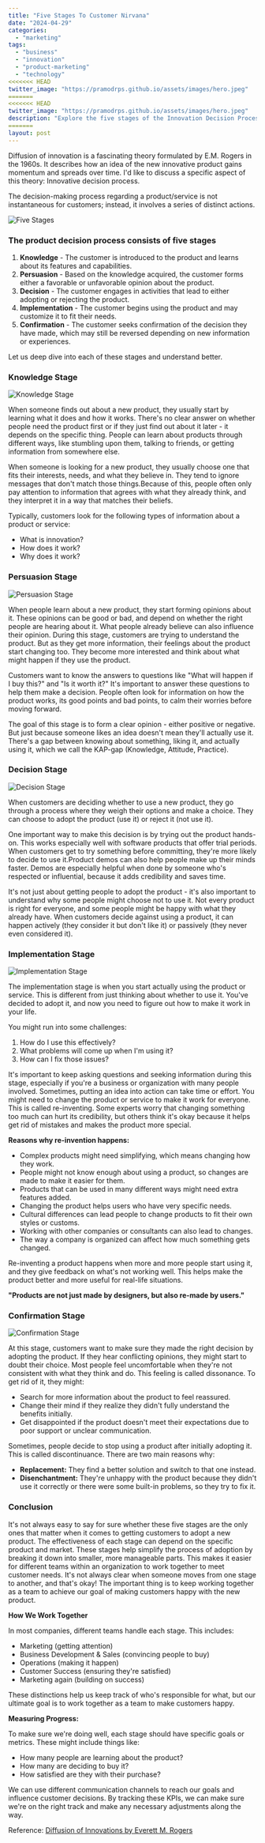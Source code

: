 ```yaml
---
title: "Five Stages To Customer Nirvana"
date: "2024-04-29"
categories: 
  - "marketing"
tags: 
  - "business"
  - "innovation"
  - "product-marketing"
  - "technology"
<<<<<<< HEAD
twitter_image: "https://pramodrps.github.io/assets/images/hero.jpeg"
=======
<<<<<<< HEAD
twitter_image: "https://pramodrps.github.io/assets/images/hero.jpeg"
description: "Explore the five stages of the Innovation Decision Process, from knowledge acquisition to confirmation, detailing how each phase influences customer decisions to adopt or reject an innovation."
=======
layout: post
---
```


Diffusion of innovation is a fascinating theory formulated by E.M. Rogers in the 1960s. It describes how an idea of the new innovative product gains momentum and spreads over time. I'd like to discuss a specific aspect of this theory: Innovative decision process.  

The decision-making process regarding a product/service is not instantaneous for customers; instead, it involves a series of distinct actions.

![Five Stages](/assets/images/hero.jpeg)

### The product decision process consists of five stages
1. **Knowledge** - The customer is introduced to the product and learns about its features and capabilities.
2. **Persuasion** - Based on the knowledge acquired, the customer forms either a favorable or unfavorable opinion about the product.
3. **Decision** - The customer engages in activities that lead to either adopting or rejecting the product.
4. **Implementation** - The customer begins using the product and may customize it to fit their needs.
5. **Confirmation** - The customer seeks confirmation of the decision they have made, which may still be reversed depending on new information or experiences.

Let us deep dive into each of these stages and understand better. 

### Knowledge Stage

![Knowledge Stage](/assets/images/knowledge1.jpeg)

When someone finds out about a new product, they usually start by learning what it does and how it works. There's no clear answer on whether people need the product first or if they just find out about it later - it depends on the specific thing. People can learn about products through different ways, like stumbling upon them, talking to friends, or getting information from somewhere else.

When someone is looking for a new product, they usually choose one that fits their interests, needs, and what they believe in. They tend to ignore messages that don't match those things.Because of this, people often only pay attention to information that agrees with what they already think, and they interpret it in a way that matches their beliefs.

Typically, customers look for the following types of information about a product or service:
- What is innovation?
- How does it work?
- Why does it work?



### Persuasion Stage

![Persuasion Stage](/assets/images/persuassion2.jpeg)

When people learn about a new product, they start forming opinions about it. These opinions can be good or bad, and depend on whether the right people are hearing about it. What people already believe can also influence their opinion. During this stage, customers are trying to understand the product. But as they get more information, their feelings about the product start changing too. They become more interested and think about what might happen if they use the product.

Customers want to know the answers to questions like "What will happen if I buy this?" and "Is it worth it?" It's important to answer these questions to help them make a decision. People often look for information on how the product works, its good points and bad points, to calm their worries before moving forward.

The goal of this stage is to form a clear opinion - either positive or negative. But just because someone likes an idea doesn't mean they'll actually use it. There's a gap between knowing about something, liking it, and actually using it, which we call the KAP-gap (Knowledge, Attitude, Practice).


### Decision Stage

![Decision Stage](/assets/images/decision3.jpeg)

When customers are deciding whether to use a new product, they go through a process where they weigh their options and make a choice. They can choose to adopt the product (use it) or reject it (not use it).

One important way to make this decision is by trying out the product hands-on. This works especially well with software products that offer trial periods. When customers get to try something before committing, they're more likely to decide to use it.Product demos can also help people make up their minds faster. Demos are especially helpful when done by someone who's respected or influential, because it adds credibility and saves time.

It's not just about getting people to adopt the product - it's also important to understand why some people might choose not to use it. Not every product is right for everyone, and some people might be happy with what they already have. When customers decide against using a product, it can happen actively (they consider it but don't like it) or passively (they never even considered it).


### Implementation Stage

![Implementation Stage](/assets/images/implementation4.jpeg)

The implementation stage is when you start actually using the product or service. This is different from just thinking about whether to use it. You've decided to adopt it, and now you need to figure out how to make it work in your life.


You might run into some challenges:

1. How do I use this effectively?
2. What problems will come up when I'm using it?
3. How can I fix those issues?


It's important to keep asking questions and seeking information during this stage, especially if you're a business or organization with many people involved. Sometimes, putting an idea into action can take time or effort. You might need to change the product or service to make it work for everyone. This is called re-inventing. Some experts worry that changing something too much can hurt its credibility, but others think it's okay because it helps get rid of mistakes and makes the product more special.


**Reasons why re-invention happens:**


- Complex products might need simplifying, which means changing how they work.
- People might not know enough about using a product, so changes are made to make it easier for them.
- Products that can be used in many different ways might need extra features added.
- Changing the product helps users who have very specific needs.
- Cultural differences can lead people to change products to fit their own styles or customs.
- Working with other companies or consultants can also lead to changes.
- The way a company is organized can affect how much something gets changed.


Re-inventing a product happens when more and more people start using it, and they give feedback on what's not working well. This helps make the product better and more useful for real-life situations.

**"Products are not just made by designers, but also re-made by users."**

### Confirmation Stage

![Confirmation Stage](/assets/images/confirmation5.jpeg)

At this stage, customers want to make sure they made the right decision by adopting the product. If they hear conflicting opinions, they might start to doubt their choice. Most people feel uncomfortable when they're not consistent with what they think and do. This feeling is called dissonance. To get rid of it, they might:

- Search for more information about the product to feel reassured.
- Change their mind if they realize they didn't fully understand the benefits initially.
- Get disappointed if the product doesn't meet their expectations due to poor support or unclear communication.


Sometimes, people decide to stop using a product after initially adopting it. This is called discontinuance. There are two main reasons why:

- **Replacement:** They find a better solution and switch to that one instead.
- **Disenchantment:** They're unhappy with the product because they didn't use it correctly or there were some built-in problems, so they try to fix it.


### Conclusion
It's not always easy to say for sure whether these five stages are the only ones that matter when it comes to getting customers to adopt a new product. The effectiveness of each stage can depend on the specific product and market. These stages help simplify the process of adoption by breaking it down into smaller, more manageable parts. This makes it easier for different teams within an organization to work together to meet customer needs. It's not always clear when someone moves from one stage to another, and that's okay! The important thing is to keep working together as a team to achieve our goal of making customers happy with the new product.


**How We Work Together**

In most companies, different teams handle each stage. This includes:

- Marketing (getting attention)
- Business Development & Sales (convincing people to buy)
- Operations (making it happen)
- Customer Success (ensuring they're satisfied)
- Marketing again (building on success)


These distinctions help us keep track of who's responsible for what, but our ultimate goal is to work together as a team to make customers happy.

**Measuring Progress:**

To make sure we're doing well, each stage should have specific goals or metrics. These might include things like:

- How many people are learning about the product?
- How many are deciding to buy it?
- How satisfied are they with their purchase?

We can use different communication channels to reach our goals and influence customer decisions. By tracking these KPIs, we can make sure we're on the right track and make any necessary adjustments along the way.

Reference: [Diffusion of Innovations by Everett M. Rogers](https://www.google.co.in/books/edition/Diffusion_of_Innovations_5th_Edition/9U1K5LjUOwEC?hl=en&gbpv=1&printsec=frontcover)

[/assets/images/persuassion.jpeg]: /assets/images/persuassion.jpeg